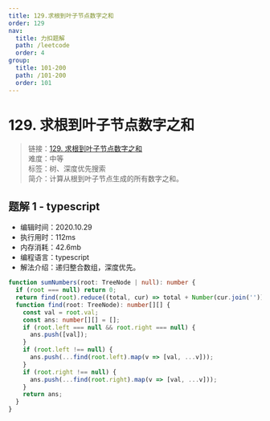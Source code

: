 ```yaml
---
title: 129.求根到叶子节点数字之和
order: 129
nav:
  title: 力扣题解
  path: /leetcode
  order: 4
group:
  title: 101-200
  path: /101-200
  order: 101
---
```


# 129. 求根到叶子节点数字之和

> 链接：[129. 求根到叶子节点数字之和](https://leetcode-cn.com/problems/sum-root-to-leaf-numbers/)  
> 难度：中等  
> 标签：树、深度优先搜索  
> 简介：计算从根到叶子节点生成的所有数字之和。

## 题解 1 - typescript

- 编辑时间：2020.10.29
- 执行用时：112ms
- 内存消耗：42.6mb
- 编程语言：typescript
- 解法介绍：递归整合数组，深度优先。

```typescript
function sumNumbers(root: TreeNode | null): number {
  if (root === null) return 0;
  return find(root).reduce((total, cur) => total + Number(cur.join('')), 0);
  function find(root: TreeNode): number[][] {
    const val = root.val;
    const ans: number[][] = [];
    if (root.left === null && root.right === null) {
      ans.push([val]);
    }
    if (root.left !== null) {
      ans.push(...find(root.left).map(v => [val, ...v]));
    }
    if (root.right !== null) {
      ans.push(...find(root.right).map(v => [val, ...v]));
    }
    return ans;
  }
}
```
